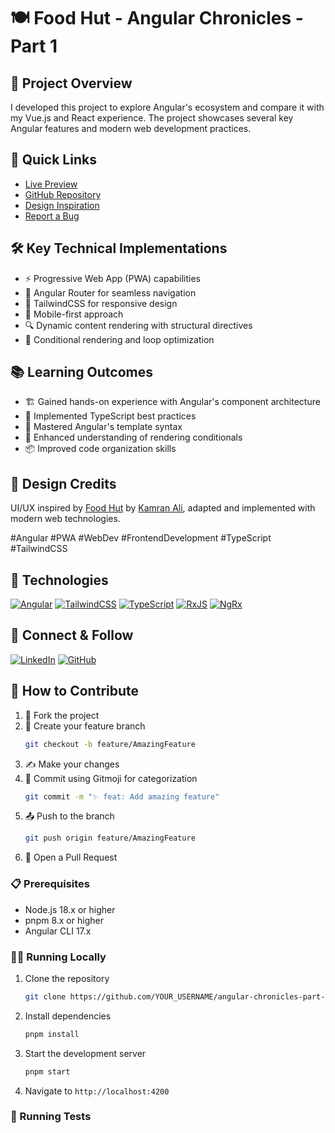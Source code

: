 # 🍽️ Food Hut - Angular Chronicles - Part 1

## 🎯 Project Overview
I developed this project to explore Angular's ecosystem and compare it with my Vue.js and React experience. The project showcases several key Angular features and modern web development practices.

## 🔗 Quick Links
- [Live Preview](https://food-hut-angular-chronicles-1.netlify.app/)
- [GitHub Repository](https://github.com/ricardo564/angular-chronicles-part-1)
- [Design Inspiration](https://www.figma.com/community/file/1103820487891554272)
- [Report a Bug](https://github.com/ricardo564/angular-chronicles-part-1/issues)

## 🛠️ Key Technical Implementations
- ⚡ Progressive Web App (PWA) capabilities
- 🔄 Angular Router for seamless navigation
- 🎨 TailwindCSS for responsive design
- 📱 Mobile-first approach
- 🔍 Dynamic content rendering with structural directives
- 🎯 Conditional rendering and loop optimization

## 📚 Learning Outcomes
- 🏗️ Gained hands-on experience with Angular's component architecture
- 📘 Implemented TypeScript best practices
- 🎨 Mastered Angular's template syntax
- 🔄 Enhanced understanding of rendering conditionals
- 📦 Improved code organization skills

## 🎨 Design Credits
UI/UX inspired by [Food Hut](https://www.figma.com/community/file/1103820487891554272) by [Kamran Ali](https://www.figma.com/@KamranAlime), adapted and implemented with modern web technologies.

#Angular #PWA #WebDev #FrontendDevelopment #TypeScript #TailwindCSS
## 🚀 Technologies
[![Angular](https://img.shields.io/badge/Angular-DD0031?style=for-the-badge&logo=angular&logoColor=white)](https://angular.dev)
[![TailwindCSS](https://img.shields.io/badge/TailwindCSS-38B2AC?style=for-the-badge&logo=tailwind-css&logoColor=white)](https://tailwindcss.com)
[![TypeScript](https://img.shields.io/badge/TypeScript-3178C6?style=for-the-badge&logo=typescript&logoColor=white)](https://www.typescriptlang.org/)
[![RxJS](https://img.shields.io/badge/RxJS-B7178C?style=for-the-badge&logo=reactivex&logoColor=white)](https://rxjs.dev)
[![NgRx](https://img.shields.io/badge/NgRx-BA2BD2?style=for-the-badge&logo=redux&logoColor=white)](https://ngrx.io)

## 🌟 Connect & Follow
[![LinkedIn](https://img.shields.io/badge/LinkedIn-0077B5?style=for-the-badge&logo=linkedin&logoColor=white)](https://www.linkedin.com/in/ricardo-camilo-web/)
[![GitHub](https://img.shields.io/badge/GitHub-100000?style=for-the-badge&logo=github&logoColor=white)](https://github.com/ricardo564)

## 🤝 How to Contribute

1. 🍴 Fork the project
2. 🌱 Create your feature branch
   ```bash
   git checkout -b feature/AmazingFeature
   ```
3. ✍️ Make your changes
4. 📝 Commit using Gitmoji for categorization
   ```bash
   git commit -m "✨ feat: Add amazing feature"
   ```
5. 📤 Push to the branch
   ```bash
   git push origin feature/AmazingFeature
   ```
6. 🔄 Open a Pull Request

### 📋 Prerequisites

- Node.js 18.x or higher
- pnpm 8.x or higher
- Angular CLI 17.x

### 🏃‍♂️ Running Locally

1. Clone the repository
   ```bash
   git clone https://github.com/YOUR_USERNAME/angular-chronicles-part-1.git
   ```
2. Install dependencies
   ```bash
   pnpm install
   ```
3. Start the development server
   ```bash
   pnpm start
   ```
4. Navigate to `http://localhost:4200`

### 🧪 Running Tests

